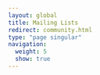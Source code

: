 ```yaml
---
layout: global
title: Mailing Lists
redirect: community.html
type: "page singular"
navigation:
  weight: 5
  show: true
---
```

